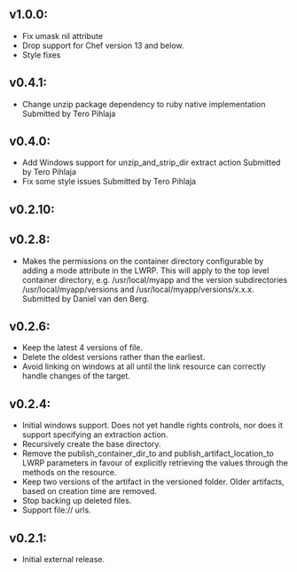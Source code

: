 ## v1.0.0:
* Fix umask nil attribute
* Drop support for Chef version 13 and below.
* Style fixes

## v0.4.1:
* Change unzip package dependency to ruby native implementation
  Submitted by Tero Pihlaja

## v0.4.0:
* Add Windows support for unzip_and_strip_dir extract action
  Submitted by Tero Pihlaja
* Fix some style issues
  Submitted by Tero Pihlaja

## v0.2.10:

## v0.2.8:

* Makes the permissions on the container directory configurable by adding a mode attribute in the
  LWRP. This will apply to the top level container directory, e.g. /usr/local/myapp and the version
  subdirectories /usr/local/myapp/versions and /usr/local/myapp/versions/x.x.x.
  Submitted by Daniel van den Berg.

## v0.2.6:

* Keep the latest 4 versions of file.
* Delete the oldest versions rather than the earliest.
* Avoid linking on windows at all until the link resource can correctly handle changes of the target.

## v0.2.4:

* Initial windows support. Does not yet handle rights controls, nor does it support specifying an
  extraction action.
* Recursively create the base directory.
* Remove the publish_container_dir_to and publish_artifact_location_to LWRP parameters in favour of explicitly
  retrieving the values through the methods on the resource.
* Keep two versions of the artifact in the versioned folder. Older artifacts, based on creation time are removed.
* Stop backing up deleted files.
* Support file:// urls.

## v0.2.1:

* Initial external release.
